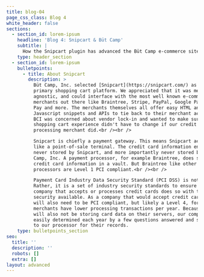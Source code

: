 ```yaml
---
title: blog-04
page_css_class: Blog 4
white_header: false
sections:
  - section_id: lorem-ipsum
    headline: 'Blog 4: Snipcart & Büt Camp'
    subtitle: |
      How the Snipcart plugin has advanced the Büt Camp e-commerce site
    type: header_section
  - section_id: lorem-ipsum
    bulletpoints:
      - title: About Snipcart
        description: >
          Büt Camp, Inc. selected [Snipcart](https://snipcart.com/) as their
          primary shopping cart platform. We appreciated that it was merchant
          agnostic, and could interface with the most well known e-commerce
          merchants out there like Braintree, Stripe, PayPal, Google Pay, Apple
          Pay and more. The merchants themselves all offer easy HTML and
          Javascript snippets and APIs to tie back to their merchant accounts.
          BCI was concerned about vendor lock-in and wanted to make sure our
          shopping cart experience didn't have to change if our credit card
          processing merchant did.<br /><br />

          Snipcart is chiefly a payment gateway. This means Snipcart acts as
          like a point-of-sale terminal. The credit card information entered is
          never stored by Snipcart, and more importantly never stored by Büt
          Camp, Inc. A payment processor, for example Braintree, does store the
          credit card information in a vault. But Braintree like other
          processors are Level 1 PCI compliant.<br /><br />

          Payment Card Industry Data Security Standard (PCI DSS) is not a law.
          Rather, it is a set of industry security standards to ensure any
          company that accepts or processes credit cards does so with the utmost
          security available. As a company that would accept credit cards, BCI
          will also need to be PCI compliant, but likely a Level 4, for those
          merchants have lower processing transactions per year. Because BCI
          will also not be storing card data on their servers, our compliance is
          easily determined each year by a few questions answered and submitted
          to our processor for their records.
    type: bulletpoints_section
seo:
  title: ''
  description: ''
  robots: []
  extra: []
layout: advanced
---
```

